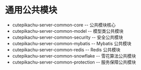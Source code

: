 # 通用公共模块

- cutepikachu-server-common-core -- 公共模块核心
- cutepikachu-server-common-model -- 模型类公共模块
- cutepikachu-server-common-security -- 安全公共模块
- cutepikachu-server-common-mybatis -- Mybatis 公共模块
- cutepikachu-server-common-redis -- Redis 公共模块
- cutepikachu-server-common-snowflake -- 雪花算法公共模块
- cutepikachu-server-common-protection -- 服务保障公共模块

